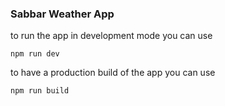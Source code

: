### Sabbar Weather App

to run the app in development mode you can use

```
npm run dev
```

to have a production build of the app you can use

```
npm run build
```
